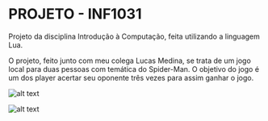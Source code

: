   # PROJETO - INF1031
Projeto da disciplina Introdução à Computação, feita utilizando a linguagem Lua.

O projeto, feito junto com meu colega Lucas Medina, se trata de um jogo local para duas pessoas com temática do Spider-Man. O objetivo do jogo é um dos player acertar seu oponente três vezes para assim ganhar o jogo.

![alt text](https://github.com/LucasTeixe/PROJETO---INF1031/blob/master/screenshots/tela_inicial.PNG)

![alt text](https://github.com/LucasTeixe/PROJETO---INF1031/blob/master/screenshots/game.PNG)

